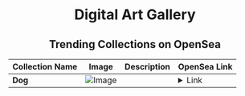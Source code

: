 <div align="center">

# Digital Art Gallery

## Trending Collections on OpenSea

| Collection Name                       | Image                                                                                     | Description                       | OpenSea Link                                                                                          |
|---------------------------------------|-------------------------------------------------------------------------------------------|-----------------------------------|--------------------------------------------------------------------------------------------------------|
| **Dog** | ![Image](https://i.seadn.io/s/raw/files/b59f80c011ef9fd2dbd1b0f4e80d069e.png?w=500&auto=format?w=200&auto=format) |  | <details><summary>Link</summary>[Dog](https://opensea.io/collection/dog-1470)</details> |

</div>